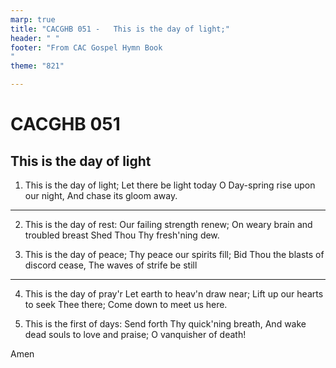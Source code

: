 ```yaml
---
marp: true
title: "CACGHB 051 -   This is the day of light;"
header: " "
footer: "From CAC Gospel Hymn Book 
"
theme: "821"

---
```


<style>
    :root {
        font-size: 1.8em;
    }

    section {
        display: flex;
        flex-direction: column;
        justify-content: space-evenly;
    }
</style>

# CACGHB 051
##  This is the day of light

1. This is the day of light;
    Let there be light today
    O Day-spring rise upon our night,
    And chase its gloom away.

---

2. This is the day of rest:
    Our failing strength renew;
    On weary brain and troubled breast
    Shed Thou Thy fresh'ning dew.

3. This is the day of peace;
    Thy peace our spirits fill;
    Bid Thou the blasts of discord cease,
    The waves of strife be still

---

4. This is the day of pray'r
    Let earth to heav'n draw near;
    Lift up our hearts to seek Thee there;
    Come down to meet us here.

5. This is the first of days:
    Send forth Thy quick'ning breath,
    And wake dead souls to love and praise;
    O vanquisher of death!

Amen
